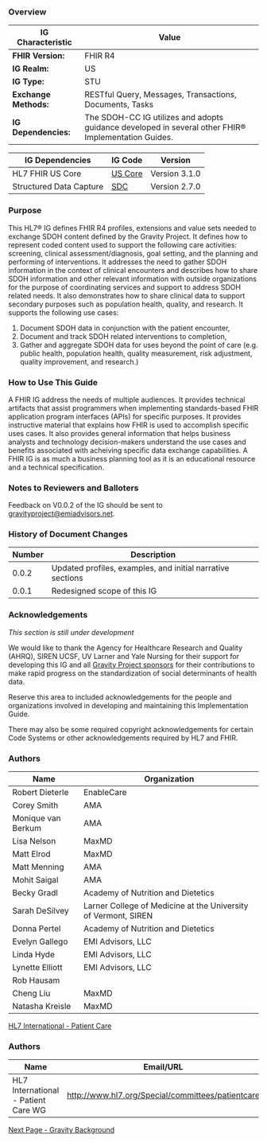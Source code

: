 ### Overview

|IG Characteristic  |     Value |
|------------------------------------------------------|--------------------------------------------|
|**FHIR Version:** |    FHIR R4 |
|**IG Realm:** |    US |
|**IG Type:** |    STU |
|**Exchange Methods:** |    RESTful Query, Messages, Transactions, Documents, Tasks |
|**IG Dependencies:** |    The SDOH-CC IG utilizes and adopts guidance developed in several other FHIR&reg; Implementation Guides. |





|IG Dependencies         |  IG Code         | Version                      |
|----------------------------------|-------------------------|---------------|
| HL7 FHIR US Core               |  [US Core](http://hl7.org/fhir/us/core/STU3.1)                | Version 3.1.0     |
| Structured Data Capture                         |   [SDC](http://hl7.org/fhir/uv/sdc/2019May)        | Version 2.7.0                     |





###  Purpose

This HL7&reg; IG defines FHIR R4 profiles, extensions and value sets needed to exchange SDOH content defined by the Gravity Project. It defines how to represent coded content used to support the following care activities: screening, clinical assessment/diagnosis, goal setting, and the planning and performing of interventions. It addresses the need to gather SDOH information in the context of clinical encounters and describes how to share SDOH information and other relevant information with outside organizations for the purpose of coordinating services and support to address SDOH related needs. It also demonstrates how to share clinical data to support secondary purposes such as population health, quality, and research. It supports the following use cases:
1.	Document SDOH data in conjunction with the patient encounter,
2.	Document and track SDOH related interventions to completion,
3.	Gather and aggregate SDOH data for uses beyond the point of care (e.g. public health, population health, quality measurement, risk adjustment, quality improvement, and research.)


### How to Use This Guide

A FHIR IG address the needs of multiple audiences. It provides technical artifacts that assist programmers when implementing standards-based FHIR application program interfaces (APIs) for specific purposes. It provides instructive material that explains how FHIR is used to accomplish specific uses cases. It also provides general information that helps business analysts and technology decision-makers understand the use cases and benefits associated with acheiving specific data exchange capabilities. A FHIR IG is as much a business planning tool as it is an educational resource and a technical specification.



### Notes to Reviewers and Balloters

Feedback on V0.0.2 of the IG should be sent to gravityproject@emiadvisors.net. 


### History of Document Changes

| Number         | Description                                                                                                                                                   |
|---------------|----------------------------------------------------------------------------------------------------|
| 0.0.2         |Updated profiles, examples, and initial narrative sections         |
| 0.0.1             | Redesigned scope of this IG                                         |



### Acknowledgements
*This section is still under development*

We would like to thank the Agency for Healthcare Research and Quality (AHRQ), SIREN UCSF, UV Larner and Yale Nursing for their support for developing this IG and all [Gravity Project sponsors](https://confluence.hl7.org/display/GRAV/Gravity+Project+Sponsors) for their contributions to make rapid progress on the standardization of social determinants of health data.

Reserve this area to included acknowledgements for the people and organizations involved in developing and maintaining this Implementation Guide.

There may also be some required copyright acknowledgements for certain Code Systems or other acknowledgements required by HL7 and FHIR.


### Authors

|**Name**         | **Organization**                                        |
|--------------------------|--------------------------------------------|
| Robert Dieterle         | EnableCare                                         |
| Corey Smith        | AMA                                   |
| Monique van Berkum       | AMA                                 |
| Lisa Nelson           | MaxMD                                         |
| Matt Elrod        | MaxMD                                   |
| Matt Menning        |  AMA                                  |
| Mohit Saigal        | AMA                                   |
| Becky Gradl          | Academy of Nutrition and Dietetics                                 |
| Sarah DeSilvey        |  Larner College of Medicine at the University of Vermont, SIREN                                  |
| Donna Pertel         |  Academy of Nutrition and Dietetics                                  |
| Evelyn Gallego        |  EMI Advisors, LLC                                  |
| Linda Hyde        |   EMI Advisors, LLC                                 |
| Lynette Elliott| EMI Advisors, LLC |
| Rob Hausam |        |
| Cheng Liu | MaxMD|
| Natasha Kreisle | MaxMD|


[HL7 International - Patient Care](http://www.hl7.org/Special/committees/patientcare)



### Authors

<table>
<thead>
<tr>
<th>Name</th>
<th>Email/URL</th>
</tr>
</thead>
<tbody>
<tr>
<td>HL7 International - Patient Care WG</td>
<td><a href="http://www.hl7.org/Special/committees/patientcare" target="_new">http://www.hl7.org/Special/committees/patientcare</a></td>
</tr>
</tbody>
</table>




[Next Page - Gravity Background](gravity_background.html)